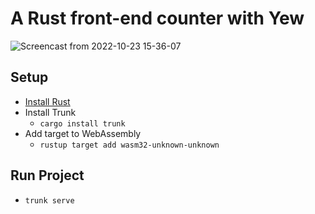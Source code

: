 # A Rust front-end counter with Yew

![Screencast from 2022-10-23 15-36-07](https://user-images.githubusercontent.com/32274883/197409914-c252b2ff-02bd-4b9c-9850-2a1d79b3893b.gif)

## Setup
* [Install Rust](https://www.rust-lang.org/tools/install)
* Install Trunk
  * `cargo install trunk`
* Add target to WebAssembly
  * `rustup target add wasm32-unknown-unknown`

## Run Project
* `trunk serve`
